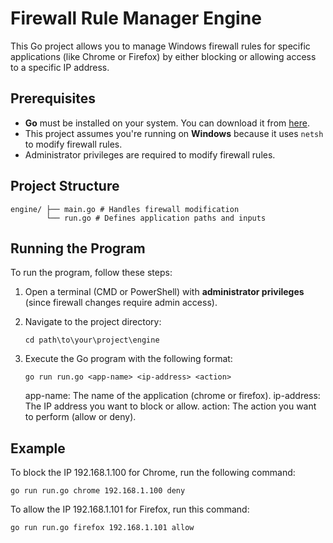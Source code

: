 # Firewall Rule Manager Engine

This Go project allows you to manage Windows firewall rules for specific applications (like Chrome or Firefox) by either blocking or allowing access to a specific IP address.

## Prerequisites

- **Go** must be installed on your system. You can download it from [here](https://golang.org/dl/).
- This project assumes you're running on **Windows** because it uses `netsh` to modify firewall rules.
- Administrator privileges are required to modify firewall rules.

## Project Structure
```
engine/ ├── main.go # Handles firewall modification 
        └── run.go # Defines application paths and inputs
```


## Running the Program

To run the program, follow these steps:

1. Open a terminal (CMD or PowerShell) with **administrator privileges** (since firewall changes require admin access).

2. Navigate to the project directory:

   ```
   cd path\to\your\project\engine
   ```
3. Execute the Go program with the following format:

   ```
   go run run.go <app-name> <ip-address> <action>
   ```
   app-name: The name of the application (chrome or firefox).
   ip-address: The IP address you want to block or allow.
   action: The action you want to perform (allow or deny).

## Example
To block the IP 192.168.1.100 for Chrome, run the following command:

```
go run run.go chrome 192.168.1.100 deny
```

To allow the IP 192.168.1.101 for Firefox, run this command:

```
go run run.go firefox 192.168.1.101 allow
```